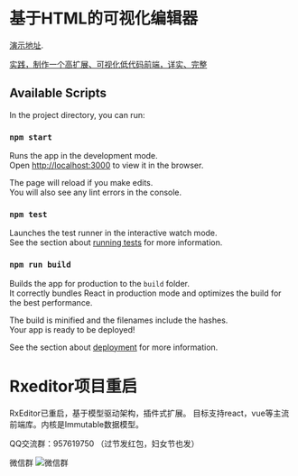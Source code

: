 # 基于HTML的可视化编辑器

[演示地址](https://rxeditor.vercel.app/). 

[实践，制作一个高扩展、可视化低代码前端，详实、完整](https://zhuanlan.zhihu.com/p/610182592)

## Available Scripts

In the project directory, you can run:

### `npm start`

Runs the app in the development mode.\
Open [http://localhost:3000](http://localhost:3000) to view it in the browser.

The page will reload if you make edits.\
You will also see any lint errors in the console.

### `npm test`

Launches the test runner in the interactive watch mode.\
See the section about [running tests](https://facebook.github.io/create-react-app/docs/running-tests) for more information.

### `npm run build`

Builds the app for production to the `build` folder.\
It correctly bundles React in production mode and optimizes the build for the best performance.

The build is minified and the filenames include the hashes.\
Your app is ready to be deployed!

See the section about [deployment](https://facebook.github.io/create-react-app/docs/deployment) for more information.


# Rxeditor项目重启

RxEditor已重启，基于模型驱动架构，插件式扩展。 
目标支持react，vue等主流前端库。内核是Immutable数据模型。

QQ交流群：957619750  （过节发红包，妇女节也发）

微信群 
![微信群](https://github.com/rxdrag/rxeditor/blob/master/doc/images/wechatgroup.jpg?raw=true)

